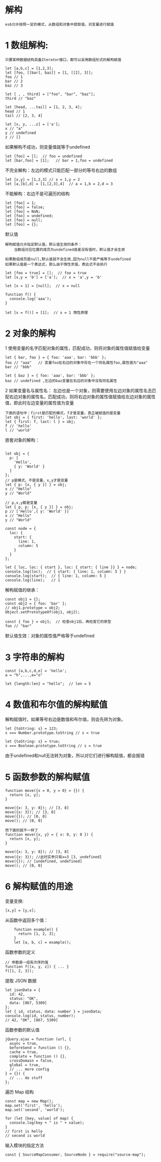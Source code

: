 # 解构
    es6允许按照一定的模式，从数组和对象中提取值，对变量进行赋值

# 1 数组解构:

    只要某种数据结构具备Iterator接口，都可以采用数组形式的解构赋值

```
let [a,b,c] = [1,2,3];
let [foo, [[bar], baz]] = [1, [[2], 3]];
foo // 1
bar // 2
baz // 3

let [ , , third] = ["foo", "bar", "baz"];
third // "baz"

let [head, ...tail] = [1, 2, 3, 4];
head // 1
tail // [2, 3, 4]

let [x, y, ...z] = ['a'];
x // "a"
y // undefined
z // []
```

如果解构不成功，则变量值就等于undefined

```
let [foo] = [];  // foo = undefined
let [bar,foo] = [1];   // bar = 1,foo = undefined
```

不完全解构：左边的模式只能匹配一部分的等号右边的数组

```
let [x,y] = [1,2,3] // x = 1,y = 2
let [a,[b],d] = [1,[2,3],4]  // a = 1,b = 2,d = 3
```

不能解构：右边不是可遍历的结构

```
let [foo] = 1;
let [foo] = false;
let [foo] = NaN;
let [foo] = undefined;
let [foo] = null;
let [foo] = {};
```

默认值

    解构赋值允许指定默认值，默认值生效的条件：
        当数组对应位置的成员为undefined或者没有值时，默认值才会生效

    如果数组成员是null,默认值就不会生效,因为null不是严格等于undefined
    如果默认值是一个表达式，那么由于惰性求值，表达式不会执行

```
let [foo = true] = [];  // foo = true
let [x,y = 'b'] = ['a'];  // x = 'a',y = 'b'

let [x = 1] = [null];  // x = null

function f() {
  console.log('aaa');
}

let [x = f()] = [1];  // x = 1 惰性原理

```

# 2 对象的解构

1 使用变量的名字匹配对象的属性，匹配成功，则将对象的属性值赋值给变量

```
let { bar, foo } = { foo: 'aaa', bar: 'bbb' };
foo // "aaa"   // 变量foo在右边的对象中存在一个同名属性foo,属性值为"aaa"
bar // "bbb"

let { baz } = { foo: 'aaa', bar: 'bbb' };
baz // undefined ,左边的baz变量在右边的对象中没有同名属性
```

2 如果变量名与属性名：
左边也是一个对象，则需要使用左边对象的属性名去匹配右边对象的属性名，匹配成功，则将右边对象的属性值赋值给左边对象的属性值，即此时左边变量的属性值为变量

```
下面的语句中：first是匹配的模式，f才是变量，真正被赋值的是变量
let obj = { first: 'hello', last: 'world' };
let { first: f, last: l } = obj;
f // 'hello'
l // 'world'
```

嵌套对象的解构：

```

let obj = {
  p: [
    'Hello',
    { y: 'World' }
  ]
};
// p是模式，不是变量，x,y才是变量
let { p: [x, { y }] } = obj;
x // "Hello"
y // "World"

// p,x,y都是变量
let { p, p: [x, { y }] } = obj;
p // ['Hello',{ y: 'World' }]
x // "Hello"
y // "World"
```

```
const node = {
  loc: {
    start: {
      line: 1,
      column: 5
    }
  }
};

let { loc, loc: { start }, loc: { start: { line }} } = node;
console.log(loc);  // { start: { line: 1, column: 5 } }
console.log(start);  // { line: 1, column: 5 }
console.log(line);   // 1
```

解构赋值的继承：

```
const obj1 = {};
const obj2 = { foo: 'bar' };
// obj1.prototype = obj2;
Object.setPrototypeOf(obj1, obj2);

const { foo } = obj1;  // 检查obj1后，再检查它的原型
foo // "bar"
```

默认值生效：对象的属性值严格等于undefined

# 3 字符串的解构

```
const [a,b,c,d,e] = 'hello';
a = "h",...,e="o"

let {length:len} = "hello";  // len = 5
```

# 4 数值和布尔值的解构赋值

解构赋值时，如果等号右边是数值和布尔值，则会先转为对象。

```
let {toString: s} = 123;
s === Number.prototype.toString // s = true

let {toString: s} = true;
s === Boolean.prototype.toString // s = true
```

由于undefined和null无法转为对象，所以对它们进行解构赋值，都会报错

# 5 函数参数的解构赋值

```
function move({x = 0, y = 0} = {}) {
  return [x, y];
}

move({x: 3, y: 8}); // [3, 8]
move({x: 3}); // [3, 0]
move({}); // [0, 0]
move(); // [0, 0]

而下面的就不一样了
function move({x, y} = { x: 0, y: 0 }) {
  return [x, y];
}

move({x: 3, y: 8}); // [3, 8]
move({x: 3}); //此时实参只有x=3 [3, undefined]
move({}); // [undefined, undefined]
move(); // [0, 0]
```


# 6 解构赋值的用途

变量变换:

    [x,y] = [y,x];

从函数中返回多个值：

        function example() {
          return [1, 2, 3];
        }
        let [a, b, c] = example();

函数参数的定义

    // 参数是一组有次序的值
    function f([x, y, z]) { ... }
    f([1, 2, 3]);

提取 JSON 数据

    let jsonData = {
      id: 42,
      status: "OK",
      data: [867, 5309]
    };
    let { id, status, data: number } = jsonData;
    console.log(id, status, number);
    // 42, "OK", [867, 5309]

函数参数的默认值

    jQuery.ajax = function (url, {
      async = true,
      beforeSend = function () {},
      cache = true,
      complete = function () {},
      crossDomain = false,
      global = true,
      // ... more config
    } = {}) {
      // ... do stuff
    };

遍历 Map 结构

    const map = new Map();
    map.set('first', 'hello');
    map.set('second', 'world');

    for (let [key, value] of map) {
      console.log(key + " is " + value);
    }
    // first is hello
    // second is world

输入模块的指定方法

    const { SourceMapConsumer, SourceNode } = require("source-map");